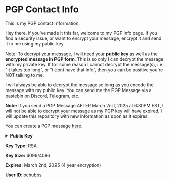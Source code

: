 # PGP Contact Info
This is my PGP contact information.

Hey there, if you've made it this far, welcome to my PGP info page.
If you find a security issue, or want to encrypt your message, encrypt it and send it to me using my public key.

Note: To decrypt your message, I will need your **public key** as well as the **encrypted message in PGP form**.
This is so only I can decrypt the message with my private key. If for some reason I cannot decrypt the message(s),
i.e. "it takes too long", or "i dont have that info", then you can be positive you're NOT talking to me.

I will always be able to decrypt the message so long as you encode the message with my public key.
You can send me the PGP Message via a pastebin on Discord, Telegram, etc.

**Note:** If you send a PGP Message AFTER March 2nd, 2025 at 6:30PM EST, I will not be able to decrypt your message
as my PGP key will have expired. I will update this repository with new information as soon as it expires.

You can create a PGP message [here](https://heiswayi.github.io/pgp/).

<details>
  <summary><strong>Public Key</strong></summary>
  
```
-----BEGIN PGP PUBLIC KEY BLOCK-----

xsFNBGA+ygABEADfQtvRA2L80xZzS7Y46bEmioOBlHTbgi/MFm7NE+f+7xFWHwjL
m7P24v2lsy0ETIMCtoAlp0lg30CjnjiA3AlCRmTO4fV8VsNFQDt6kf9S2MFsvL+4
SZ2QsR4iq3vIlodVrX/Nkf26133odK3xxD3aD5K3jZ8v0S9IHGtO88ZwonAbBbFK
doKT3vflBCST1Rb9qJSvj5TC3WOz93L8mBuKVjfLdy3yyuk3GUyR5FXvPt1M/yIZ
xcA2wctEmUllrbJgEfs8oLhTFmZrbPcNtqzRxEw6xymGCgshLiJc7xEBUCx/oleu
0op9ZeCZBONvDI+9kteoT+TkB78N7NByVx5IKwhgYKgaqbO6c52mTbCl1V2S9OYR
BqvdBHSoIG8LAMFD7tW0d8/yKTV6JxBSPdCTbaiHXEH1HNHYt7+nMvTS3/v7Sup3
X/UFWkTvM0OvIohbHzBbvIkfn6+Nsa8DwpmMIU1RiF2T4V2fiZDmdeVWD/ASVyNJ
ysFvnJY0q7FMXsKFyZ5dIQ1jOXfSr3EG/XpCxt0ePDc4PNtOW4WBtTzV6AD01T31
T/vP0y3n62u8IS+nxVL+yH8XAdMskVmfWUR1HMRhRD9Y4Hw2cjzvNEex1oEDhuYV
ivFT4FxoYa3WnUk16VwOchYlJhfItKovcN0kwJJwi9BhQXIawibvDgsaTwARAQAB
zRdiY2h1YmJzIDxsdWtlQGJ1c2h5LmdnPsLBbQQTAQoAFwUCYD7KAAIbLwMLCQcD
FQoIAh4BAheAAAoJEFsfU1CABD5vttcP/AjnLWhbBhI5ciFjDfDBAamIncBm6POc
T/Q3lWWwJR1ptA3dTaEDqp+Kbu0aL7AXqNyA0drh3CNHSR2o/Sa+nJfORr4FiMZ1
bvFI7jbGzsL0pSMumT6WEbMKq4pyKnTYoyvFJ2KEBowkVti6DYvdRW1CxG/qGGgI
xi35QP56WIiVHopwCW5a0t5gnxYRfUT2Ltbpz2CjCDAGRp4aQq4DMY4g80RQOuK2
kWYj46PmY/Ga2NwOYqEBm6CkHdn954JzTjIH6tFY4HvRD6FOXDpVaWqHAwoyzZU0
tIk6bqFYt3nF1Ak2h+QdfrnMcLFgAwNi9L+Z9aA2ene8r/346NAY4bhbwbcIYy1l
L0Qh2ny/7+d3IXx02c/YTgnY2LAyVF9UFz1uitByNhkOFq5MtGOC7OpZEVcPcmY8
jBws2BeaMlmr5Z9uEp9EJdPAGU3s8Vz22RiM64LUjt04iqb+y24iplxj1a5+ZzAn
aghiSMSEtIG95pL9UeB6+e9FdSfXIPu6kRE0ErZDT34mvji4/DrF6K8DsNz5Ydvt
mlqJrIa7S41mZYj/LU3BbEXIe27s/CXml/X+6izH5MgaFSebtINVN0ZQ3PomP6/7
ZHOt2FYeMjUv3C2eTsmbHbP1itF3ciW62Zp56exj80M2YN09wy5xE41Tqs0Aqfal
vVcPvwV13LPVzsFNBGA+ygABEADH+VE0V9tJqsdGJ40u70kSlUMIF1QEpVlpMsRW
c5jJS8fftLqsIiKkGiJBjOJGa9XDg75b71sI+YE1TX5aO86Uz7tW5DXm0iPw9BNk
2L8O6iDHI6syixC/F4iZfaITfbcP12eWlGVnwY+qaGzH6JFwwKSzMndwU1LRedbM
g1kJYeMGIP0mFhYuxiOl2ke6gr27I1OQMAnL32bB0sgBHZtZ/4ynNtQQZE1zrMNF
tLKcOpkiOFFfFlHqvVFOcXZ0LS16YvScVO+UMFxjqI8dhZJZ3Wjvy9tlqyP2mw5e
pCpMgFlv/FZz932AkaGHXsCNIEeNKd05hM40WhJ4be4Z2olFsELkcw2tBUd/ZtKU
ZCGWC9MBq0gUfYnS6fGxZaBBT1cnLyLoluDuOx8th1R7cmJGyxti2jwI16pqGDwO
HCZJErL0/Yd99lvyHbbA48tWbqFkiosbGr1ZJuPKQsX3Ugin2ep6qMeyj5clCfXk
jzmWs+irab3cEqchAaAd+i6CClr61i5DylKfCIcSDBm3lOiZzFig3HBWRYoMNYaB
b32gMH5y5+f0DtJzdt1TqQd9/ac9N8M5ZTlLIcKzdljOrkUacy3F8zrDOeOAC0CS
IW2VKks8AYxpgMK24jdyo5tgiyXRWZDpgBPbuVR6CH3iefuWruU+VD2w+1uVFGP5
9tf+2QARAQABwsOEBBgBCgAPBQJgPsoABQkPCZwAAhsuAikJEFsfU1CABD5vwV0g
BBkBCgAGBQJgPsoAAAoJEIICyB924ks+WyYQAMd7lDjknq8imT36I6OWdNoGxH4H
+lsHzg5gGVS++Oet9iunkSo/XNaRRpUE3e8gkLPfBHQ5ecKVX10LJeMq61nXIyww
Sg8C+UJf8eMaFebQW1079n0/FbAn9Ntz7WqcCSmZJG50Nb2FEiPM+lbbGEaMWJBx
LtzFeEO9VnW23LHCQSjFcSXFvhkJUYXMzh9HEPuKwf5doiut5mNxJd8oojMsJw4l
4HeWDr1pKYhF4OAJCfJZH1Yvkg83SVU6Skip8ObbRarB+00N6FlJnhssf1YLU8c7
kxOdaxNLe545ZyUMXOnNDcR1/j+jI3cMytl750rE3/68R7N6oK0HQX9tRfEN7987
jMrmhKYJHcXyf2DMtGmNXjyq9LzJbfRAkqxidRH1LnJy5ka+WaJuTp59UoqZO42p
PFfdRFWnWJHTtCkKpIUWLFUK8KglSFGNgjmbBs4WjEszMhjH9BK8QceozJL2QVfq
IpbaUswzVqzCIgHiLinTcr69EExFBr5uFwQWJe5362elrB9Ej88OhldXRqhqevrY
pY18JWwHL6IukgfYaKtpLqtnvt8mRSrHvCaCE56qjbUNsOJm9iQZL1ZcxNHzHFdb
Dmrqs4MDneK26ik1XdzW8fDgcQBk1p7IEQhLBs+IdvtyXtBtGAEcZswXYzNUOkKz
jOCHEyghdwoy+hZQeroQAMNd3qGUA+XSg1ExQEU8myZVbu4/X7ui2oaP0duxTi0B
bmqUTh6hZX1CLstYWju1Ef9vzirJ+0Mnq4ogJ9lFz1tImPY0z+19HEsDSj7jLSzs
ABc1JYRYxAK+Irf90NFDq9miEJ7IWM80VEoxZ9gDIToYSWPfx0PmSf6gnsKSBP6T
BGSYLohEjrRu5TCbY7SxNyFaHOisFs6BiJK28ZdzRHFbGuZZGPIU+b+Lfi5P9WXo
BUX0686VJ8WfivQIh0N/dk1juwRri5VxKIk7UiPoGdsqnIFtDmxHZvw048BkZN/k
CMlBG6KZrqRaCAI+InMEcQgtN9gKWIFHJQCqOau782B+wuEfed+vrmTwsmzD+6fy
QQ3s/0tmFy8czi/lHV8XcOPOhvYyVe/uFyEaWYu08Y8dZsA1ImPlSjzOK8uUb7K6
V8CfVp+iPiuZpOfy3wdQj0PdzFwRg2rigppbfJzSVfBHRSiJjUzAIOxQfl9rOBrG
9mhsIJooHGO2Qlr/4dUOhifo5uEcNiNMILSSs7TxSm1l+cHxZ7YThvX7erXzeYYB
e+uRRqIHVLwgupbI/yr1LNLKP9jn1ztGQbMg5Q6C8smbIiINb6vIbgRTQyHS6IQb
mpUJcya56plLItfAJnlSJPzBU26T9Y93GyrbYX/oIqjL1+lejlVMTt6/CcA4Miq3
zsFNBGA+ygABEADYAf0tR2hq7a8Gcd4bCZsi/DuShMQaR72B9pIRBtz9uFelwQJQ
u1dx7bPW/Fnz7IAWqIgwRO20w/GXuLghpoXSYrV3Q2OX4eciERy8G3spDwtAEpNB
VqsgySbmbWyEX0LfEmExG/iBYJ560SPH2ZzbesOE3n/zcOcvQrmpgECrE9mriYeO
mq3upQOQT3s+EcVqzyk6P70fiGHzJJ2oHDT6OwJ0e8NKh4hXz6BGhDKnlsoNsuYu
MbhMBm2at6TkmVKGkx1Zk1dlSHZ7JZVcDoUOydoFzQik+6PiGpw7h8gzhL5u8UQ8
flPt1gqKUVdOArx5LSElZztAsFUCr7QeTCnJ2QalUaEBMNJvy44PSCZN3vDVtXu3
A3yinIZXDkrFnDYybZgp5bLtrlVKn9A3gOkBahj0iZPiXM+ylpleFJWKGfoDxMo5
0lXhMkrIE/CcPJjdFrsWAHWCvvtluQQeBtAjUCOSVog6hP/jMcgQdLePLLDVezoV
g3zTZSGdxAnK/HSP5rSm9XO9q7jevQU+HfR4A3qmXLAxsmjStYgEhxGD+rgzXoom
z3eumJamdEEj4ZyY1vUTzg5wsG4jmeo9FE1LcpPbfMTMK4ps0/kYWDGPAOplynMe
ZgF/Nt0ETmA2iT2DzNg1Yx10CErssrSfxOXUAYHnjIIiGMD26j2LigTqBQARAQAB
wsOEBBgBCgAPBQJgPsoABQkPCZwAAhsuAikJEFsfU1CABD5vwV0gBBkBCgAGBQJg
PsoAAAoJEHF7yZ6Q6ZcCgAYP/Ry5kslsyT8/K4l+qfVKNiLlvEot8ncALPISfL/Q
ArdDNoi7Ak70PhzRb3XwHBKzfF0jHacOXdyaViW0YktmFwRdhW8p+DV6i75V2Ml2
rAMKSv4qxbmwM14vHjOlCXEUP7sH96Ov0NXciICfObaN/qUXlFs88yGsReTsLspm
zXX8CB3ztVLE4nUzixCHaYSkszZs7ATC+1ciA21D18M1++xBTGGVJwse8pau24OE
uJfnPmDHHLCGiKb2ci6bj7+BsYuSJ2SOytuuvUdH7t1qRnSfRsTFTe9pwhqm3gcT
L1QnfIugbxp+jQSgzrc7KVX1yGn3D//FQibIaLuqvkIuiLWCf5Qmz9RlXlTo0ShQ
yXyrwYTYPjBa6fVphLu/10I+EDQ4XdgIrYzJdV2axV/srm/JsFZbc3B4WaPbq7ks
MUVrk/FbPGjY0ovcf5SHT1NJuSuVuMW7GHI2qDwJFDsbIhrjFBOovGItDbgkbtYG
p6HPOMHig72VkF1b5qR0SyQ4Sq/iSQCK+cK60OoDKSUHeJjUvMiPTRZgfHsAdZOm
+2auM77O+g1kQVetpuRHvMRKxo08CUYTmDdUD8bXJx4Br3AMwkmcVacddr1kux5q
CDBaPsYKXlhIcuqvdqVE+LgC2dTtjTHEZ/lMj+H2RACKmnL3kV2xr3hYWo4m4SXx
qC1GxJgP/0aN+OBpE5YgDI6NkJvxZsGHTgyMT4t6qc19BNXjT+uJQrNHHk6g1pf0
WyUP0aLtFSaQ+MTl8F5QSjF5gjxLXNGrx+4rB3ydwHvLw40CvF5Za2x/1/aE/lmj
KhU8R9E5N8liNUZ6l9kspqF+P631OXyp4fMnlbVhHqq5m8Q7EFArIYp8l5wyc0vs
G/gwK3mYG696NKCUjJg9264gK1d4SYf336pW9c52Za1u0skv/ry+Sa0tS5FOn/RG
0arglBEBJbwJH71FBkEuc3oSdeR3yzaMEj9j926L7mVHSAlwvMHSOd9cgYsp7CNn
w3g0Kscf3klusJz7O6tKIMTDYVlvUytLARxQsCPSeLWgEcCQPSy+TcGtD10rnuVF
xoDONPcCWI83yxwRHP0L1W7JLAXEtL9dfnxNbu0I7nKNzcCKbp4wtaU5a85FU7YY
QGdRoElSgrrpg/m6tSTAgW2Ggvg0TUbM8y37kwS19id2e6Xv+LAByAU5mUoNdwD9
Zjudg1EgoIhJ3+EtLy1SejY1dWOFf0KH6c0I6RETwQcYeiWXMvxoa0icOIyyscNT
MbAyDym/KK5wKVczRPe4jyMFq7zwVcURlWAU56VFyONMsJzx9BBHY2IOSsQekCpr
k1OCLzQ+FAXzmUYh32pe7Xb91jDjJvV2a8sWkFg/VfTtG5Hvpgrt
=n6Fo
-----END PGP PUBLIC KEY BLOCK-----
```
</details>

**Key Type:** RSA

**Key Size:** 4096/4096

**Expires:** March 2nd, 2025 (4 year encryption)

**User ID**: bchubbs
